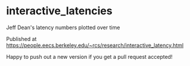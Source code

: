 # interactive_latencies
Jeff Dean's latency numbers plotted over time

Published at https://people.eecs.berkeley.edu/~rcs/research/interactive_latency.html

Happy to push out a new version if you get a pull request accepted!
